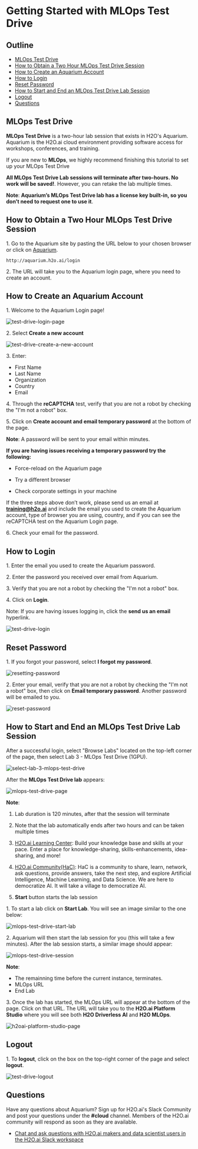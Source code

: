 
# Getting Started with MLOps Test Drive

## Outline

- [MLOps Test Drive](#mlops-test-drive)
- [How to Obtain a Two Hour MLOps Test Drive Session](#how-to-obtain-a-two-hour-mlops-test-drive-session)
- [How to Create an Aquarium Account](#how-to-create-an-aquarium-account)
- [How to Login](#how-to-login)
- [Reset Password ](#reset-password)
- [How to Start and End an MLOps Test Drive Lab Session](#how-to-start-and-end-an-mlops-test-drive-lab-session)
- [Logout](#logout)
- [Questions](#questions)

## MLOps Test Drive

**MLOps Test Drive** is a two-hour lab session that exists in H2O's Aquarium. Aquarium is the H2O.ai cloud environment providing software access for workshops, conferences, and training.

If you are new to **MLOps**, we highly recommend finishing this tutorial to set up your MLOps Test Drive

**All MLOps Test Drive Lab sessions will terminate after two-hours. No work will be saved!**. However, you can retake the lab multiple times.

**Note**: **Aquarium’s MLOps Test Drive lab has a license key built-in, so you don’t need to request one to use it**.


## How to Obtain a Two Hour MLOps Test Drive Session

1\. Go to the Aquarium site by pasting the URL below to your chosen browser or click on [Aquarium](http://aquarium.h2o.ai/login).

```http://aquarium.h2o.ai/login```

2\. The URL will take you to the Aquarium login page, where you need to create an account.

## How to Create an Aquarium Account

1\. Welcome to the Aquarium Login page!

![test-drive-login-page](assets/test-drive-login-page.jpg)

2\. Select **Create a new account**

![test-drive-create-a-new-account](assets/test-drive-create-a-new-account.jpg)

3\. Enter:

 - First Name
 - Last Name
 - Organization
 - Country
 - Email

4\. Through the **reCAPTCHA** test, verify that you are not a robot by checking the "I'm not a robot" box.

5\. Click on **Create account and email temporary password** at the bottom of the page.

**Note**: A password will be sent to your email within minutes.

**If you are having issues receiving a temporary password try the following:**

- Force-reload on the Aquarium page

- Try a different browser

- Check corporate settings in your machine

If the three steps above don’t work, please send us an email at **training@h2o.ai** and include the email you used to create the Aquarium account, type of browser you are using, country, and if you can see the reCAPTCHA test on the Aquarium Login page. 

6\. Check your email for the password.

## How to Login

1\. Enter the email you used to create the Aquarium password.

2\. Enter the password you received over email from Aquarium.

3\. Verify that you are not a robot by checking the "I'm not a robot" box.

4\. Click on **Login**.
 
Note: If you are having issues logging in, click the **send us an email** hyperlink.


![test-drive-login](assets/test-drive-login.jpg)

## Reset Password 

1\. If you forgot your password, select **I forgot my password**.

![resetting-password](assets/resetting-password.jpg)

2\. Enter your email, verify that you are not a robot by checking the "I'm not a robot" box, then click on **Email temporary password**. Another password will be emailed to you.

![reset-password](assets/reset-password.jpg)

## How to Start and End an MLOps Test Drive Lab Session

After a successful login, select "Browse Labs" located on the top-left corner of the page, then select Lab 3 - MLOps Test Drive (1GPU).

![select-lab-3-mlops-test-drive](assets/select-lab-3-mlops-test-drive.jpg)

After the **MLOps Test Drive lab** appears:

![mlops-test-drive-page](assets/mlops-test-drive-page.jpg)

**Note**: 

1. Lab duration is 120 minutes, after that the session will terminate

2. Note that the lab automatically ends after two hours and can be taken multiple times

3. [H2O.ai Learning Center](https://training.h2o.ai/): Build your knowledge base and skills at your pace. Enter a place for knowledge-sharing, skills-enhancements, idea-sharing, and more!

4. [H2O.ai Community(HaC)](https://www.h2o.ai/community/home): HaC is a community to share, learn, network, ask questions, provide answers, take the next step, and explore Artificial Intelligence, Machine Learning, and Data Science.  We are here to democratize AI. It will take a village to democratize AI.

5. **Start** button starts the lab session

1\. To start a lab click on **Start Lab**. You will see an image similar to the one below:

![mlops-test-drive-start-lab](assets/mlops-test-drive-start-lab.jpg)

2\. Aquarium will then start the lab session for you (this will take a few minutes). After the lab session starts, a similar image should appear:

![mlops-test-drive-session](assets/mlops-test-drive-session.jpg)

**Note**:

 - The remainning time before the current instance, terminates. 
 - MLOps URL
 - End Lab 

3\. Once the lab has started, the MLOps URL will appear at the bottom of the page. Click on that URL. The URL will take you to the **H2O.ai Platform Studio** where you will see both **H2O Driverless AI** and **H2O MLOps**. 

![h2oai-platform-studio-page](assets/h2oai-platform-studio-page.jpg)

## Logout

1\. To **logout**, click on the box on the top-right corner of the page and select **logout**.

![test-drive-logout](assets/test-drive-logout.jpg) 

## Questions

Have any questions about Aquarium? Sign up for H2O.ai's Slack Community and post your questions under the **#cloud** channel. Members of the H2O.ai community will respond as soon as they are available.

- [Chat and ask questions with H2O.ai makers and data scientist users in the H2O.ai Slack workspace](https://www.h2o.ai/community/home)




